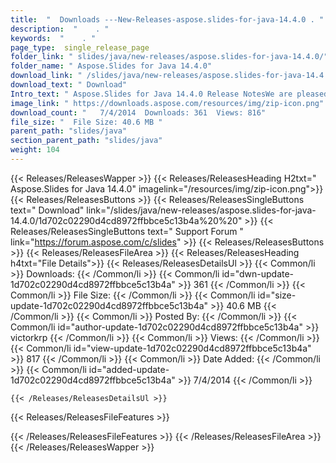 ```yaml
---
title:  "  Downloads ---New-Releases-aspose.slides-for-java-14.4.0 . " 
description:  "    . " 
keywords:  "    . " 
page_type:  single_release_page
folder_link: " slides/java/new-releases/aspose.slides-for-java-14.4.0/"
folder_name: " Aspose.Slides for Java 14.4.0"
download_link: " /slides/java/new-releases/aspose.slides-for-java-14.4.0/1d702c02290d4cd8972ffbbce5c13b4a"
download_text: " Download"
Intro_text: " Aspose.Slides for Java 14.4.0 Release NotesWe are pleased to announce the releas..."
image_link: " https://downloads.aspose.com/resources/img/zip-icon.png"
download_count: "   7/4/2014  Downloads: 361  Views: 816"
file_size: "  File Size: 40.6 MB "
parent_path: "slides/java"
section_parent_path: "slides/java"
weight: 104 
---
```


{{< Releases/ReleasesWapper >}}
  {{< Releases/ReleasesHeading H2txt=" Aspose.Slides for Java 14.4.0" imagelink="/resources/img/zip-icon.png">}}
  {{< Releases/ReleasesButtons >}}
    {{< Releases/ReleasesSingleButtons text=" Download" link="/slides/java/new-releases/aspose.slides-for-java-14.4.0/1d702c02290d4cd8972ffbbce5c13b4a%20%20" >}}
    {{< Releases/ReleasesSingleButtons text=" Support Forum " link="https://forum.aspose.com/c/slides" >}}
  {{< Releases/ReleasesButtons >}}
  {{< Releases/ReleasesFileArea >}}
    {{< Releases/ReleasesHeading h4txt="File Details">}}
    {{< Releases/ReleasesDetailsUl >}}
            {{< Common/li  >}} Downloads: {{< /Common/li >}} 
      {{< Common/li id="dwn-update-1d702c02290d4cd8972ffbbce5c13b4a" >}} 361 {{< /Common/li >}} 
      {{< Common/li  >}} File Size: {{< /Common/li >}} 
      {{< Common/li id="size-update-1d702c02290d4cd8972ffbbce5c13b4a" >}} 40.6 MB {{< /Common/li >}} 
      {{< Common/li  >}} Posted By: {{< /Common/li >}} 
      {{< Common/li id="author-update-1d702c02290d4cd8972ffbbce5c13b4a" >}} victorkrp {{< /Common/li >}} 
      {{< Common/li  >}} Views: {{< /Common/li >}} 
      {{< Common/li id="view-update-1d702c02290d4cd8972ffbbce5c13b4a" >}} 817 {{< /Common/li >}} 
      {{< Common/li  >}} Date Added: {{< /Common/li >}} 
      {{< Common/li id="added-update-1d702c02290d4cd8972ffbbce5c13b4a" >}} 7/4/2014 {{< /Common/li >}} 

    {{< /Releases/ReleasesDetailsUl >}}

  {{< Releases/ReleasesFileFeatures >}}
      
  {{< /Releases/ReleasesFileFeatures >}}
 {{< /Releases/ReleasesFileArea >}}
{{< /Releases/ReleasesWapper >}}


